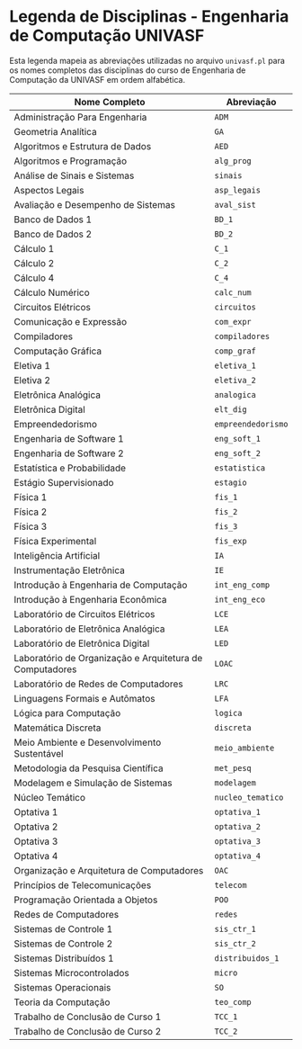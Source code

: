 # Legenda de Disciplinas - Engenharia de Computação UNIVASF

Esta legenda mapeia as abreviações utilizadas no arquivo `univasf.pl` para os nomes completos das disciplinas do curso de Engenharia de Computação da UNIVASF em ordem alfabética.

| Nome Completo                                            | Abreviação         |
| -------------------------------------------------------- | ------------------ |
| Administração Para Engenharia                            | `ADM`              |
| Geometria Analítica                                      | `GA`               |
| Algoritmos e Estrutura de Dados                          | `AED`              |
| Algoritmos e Programação                                 | `alg_prog`         |
| Análise de Sinais e Sistemas                             | `sinais`           |
| Aspectos Legais                                          | `asp_legais`       |
| Avaliação e Desempenho de Sistemas                       | `aval_sist`        |
| Banco de Dados 1                                         | `BD_1`             |
| Banco de Dados 2                                         | `BD_2`             |
| Cálculo 1                                                | `C_1`              |
| Cálculo 2                                                | `C_2`              |
| Cálculo 4                                                | `C_4`              |
| Cálculo Numérico                                         | `calc_num`          |
| Circuitos Elétricos                                      | `circuitos`        |
| Comunicação e Expressão                                  | `com_expr`         |
| Compiladores                                             | `compiladores`     |
| Computação Gráfica                                       | `comp_graf`        |
| Eletiva 1                                                | `eletiva_1`        |
| Eletiva 2                                                | `eletiva_2`        |
| Eletrônica Analógica                                     | `analogica`        |
| Eletrônica Digital                                       | `elt_dig`          |
| Empreendedorismo                                         | `empreendedorismo` |
| Engenharia de Software 1                                 | `eng_soft_1`         |
| Engenharia de Software 2                                 | `eng_soft_2`       |
| Estatística e Probabilidade                              | `estatistica`      |
| Estágio Supervisionado                                   | `estagio`          |
| Física 1                                                 | `fis_1`            |
| Física 2                                                 | `fis_2`            |
| Física 3                                                 | `fis_3`            |
| Física Experimental                                      | `fis_exp`          |
| Inteligência Artificial                                  | `IA`               |
| Instrumentação Eletrônica                                | `IE`               |
| Introdução à Engenharia de Computação                    | `int_eng_comp`     |
| Introdução à Engenharia Econômica                        | `int_eng_eco`      |
| Laboratório de Circuitos Elétricos                       | `LCE`              |
| Laboratório de Eletrônica Analógica                      | `LEA`              |
| Laboratório de Eletrônica Digital                        | `LED`              |
| Laboratório de Organização e Arquitetura de Computadores | `LOAC`             |
| Laboratório de Redes de Computadores                     | `LRC`              |
| Linguagens Formais e Autômatos                           | `LFA`              |
| Lógica para Computação                                   | `logica`           |
| Matemática Discreta                                      | `discreta`         |
| Meio Ambiente e Desenvolvimento Sustentável              | `meio_ambiente`    |
| Metodologia da Pesquisa Científica                       | `met_pesq`         |
| Modelagem e Simulação de Sistemas                        | `modelagem`        |
| Núcleo Temático                                          | `nucleo_tematico`  |
| Optativa 1                                               | `optativa_1`       |
| Optativa 2                                               | `optativa_2`       |
| Optativa 3                                               | `optativa_3`       |
| Optativa 4                                               | `optativa_4`       |
| Organização e Arquitetura de Computadores                | `OAC`              |
| Princípios de Telecomunicações                           | `telecom`          |
| Programação Orientada a Objetos                          | `POO`              |
| Redes de Computadores                                    | `redes`            |
| Sistemas de Controle 1                                   | `sis_ctr_1`        |
| Sistemas de Controle 2                                   | `sis_ctr_2`        |
| Sistemas Distribuídos 1                                  | `distribuidos_1`   |
| Sistemas Microcontrolados                                | `micro`            |
| Sistemas Operacionais                                    | `SO`               |
| Teoria da Computação                                     | `teo_comp`      |
| Trabalho de Conclusão de Curso 1                         | `TCC_1`            |
| Trabalho de Conclusão de Curso 2                         | `TCC_2`            |

